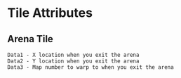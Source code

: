 # Tile Attributes

## Arena Tile

```
Data1 - X location when you exit the arena
Data2 - Y location when you exit the arena
Data3 - Map number to warp to when you exit the arena
```
